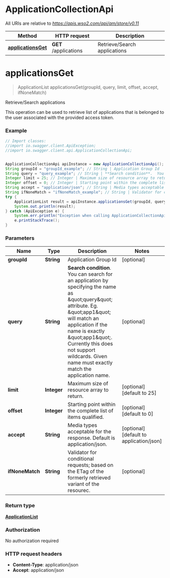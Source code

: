 # ApplicationCollectionApi

All URIs are relative to *https://apis.wso2.com/api/am/store/v0.11*

Method | HTTP request | Description
------------- | ------------- | -------------
[**applicationsGet**](ApplicationCollectionApi.md#applicationsGet) | **GET** /applications | Retrieve/Search applications 


<a name="applicationsGet"></a>
# **applicationsGet**
> ApplicationList applicationsGet(groupId, query, limit, offset, accept, ifNoneMatch)

Retrieve/Search applications 

This operation can be used to retrieve list of applications that is belonged to the user associated with the provided access token. 

### Example
```java
// Import classes:
//import io.swagger.client.ApiException;
//import io.swagger.client.api.ApplicationCollectionApi;


ApplicationCollectionApi apiInstance = new ApplicationCollectionApi();
String groupId = "groupId_example"; // String | Application Group Id 
String query = "query_example"; // String | **Search condition**.  You can search for an application by specifying the name as \"query\" attribute.  Eg. \"app1\" will match an application if the name is exactly \"app1\".  Currently this does not support wildcards. Given name must exactly match the application name. 
Integer limit = 25; // Integer | Maximum size of resource array to return. 
Integer offset = 0; // Integer | Starting point within the complete list of items qualified. 
String accept = "application/json"; // String | Media types acceptable for the response. Default is application/json. 
String ifNoneMatch = "ifNoneMatch_example"; // String | Validator for conditional requests; based on the ETag of the formerly retrieved variant of the resourec. 
try {
    ApplicationList result = apiInstance.applicationsGet(groupId, query, limit, offset, accept, ifNoneMatch);
    System.out.println(result);
} catch (ApiException e) {
    System.err.println("Exception when calling ApplicationCollectionApi#applicationsGet");
    e.printStackTrace();
}
```

### Parameters

Name | Type | Description  | Notes
------------- | ------------- | ------------- | -------------
 **groupId** | **String**| Application Group Id  | [optional]
 **query** | **String**| **Search condition**.  You can search for an application by specifying the name as \&quot;query\&quot; attribute.  Eg. \&quot;app1\&quot; will match an application if the name is exactly \&quot;app1\&quot;.  Currently this does not support wildcards. Given name must exactly match the application name.  | [optional]
 **limit** | **Integer**| Maximum size of resource array to return.  | [optional] [default to 25]
 **offset** | **Integer**| Starting point within the complete list of items qualified.  | [optional] [default to 0]
 **accept** | **String**| Media types acceptable for the response. Default is application/json.  | [optional] [default to application/json]
 **ifNoneMatch** | **String**| Validator for conditional requests; based on the ETag of the formerly retrieved variant of the resourec.  | [optional]

### Return type

[**ApplicationList**](ApplicationList.md)

### Authorization

No authorization required

### HTTP request headers

 - **Content-Type**: application/json
 - **Accept**: application/json

